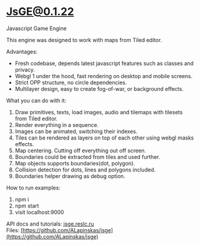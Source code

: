 # JsGE@0.1.22

Javascript Game Engine

This engine was designed to work with maps from Tiled editor.

Advantages:
* Fresh codebase, depends latest javascript features such as classes and privacy.
* Webgl 1 under the hood, fast rendering on desktop and mobile screens.
* Strict OPP structure, no circle dependencies.
* Multilayer design, easy to create fog-of-war, or background effects.

What you can do with it:
1. Draw primitives, texts, load images, audio and tilemaps with tilesets from Tiled editor.
2. Render everything in a sequence.
4. Images can be animated, switching their indexes.
5. Tiles can be rendered as layers on top of each other using webgl masks effects.
6. Map centering. Cutting off everything out off screen.
7. Boundaries could be extracted from tiles and used further.
8. Map objects supports boundaries(dot, polygon).
9. Collision detection for dots, lines and polygons included.
10. Boundaries helper drawing as debug option.

How to run examples:
1. npm i
2. npm start
3. visit localhost:9000

API docs and tutorials: [jsge.reslc.ru](https://jsge.reslc.ru) \
Files: [https://github.com/ALapinskas/jsge](https://github.com/ALapinskas/jsge)